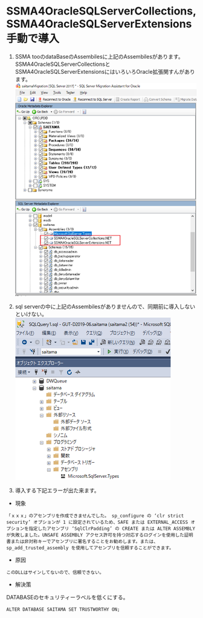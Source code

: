 # SSMA4OracleSQLServerCollections,SSMA4OracleSQLServerExtensions手動で導入

1. SSMA tooのdataBaseのAssembilesに上記のAssembilesがあります。
SSMA4OracleSQLServerCollectionsとSSMA4OracleSQLServerExtensionsにはいろいろOracle拡張関すんがあります。
![](img\2021-06-17-12-18-23.png)

2. sql serverの中に上記のAssembilesがありませんので、同期前に導入しないといけない。
![](img\2021-06-17-12-22-35.png)

3. 導入する下記エラーが出た来ます。
   
* 現象
 ```
 「ｘｘｘ」のアセンブリを作成できませんでした。 sp_configure の ‘clr strict security’ オプションが 1 に設定されているため、SAFE または EXTERNAL_ACCESS オプションを指定したアセンブリ ‘SqlClrPadding’ の CREATE または ALTER ASSEMBLY が失敗しました。UNSAFE ASSEMBLY アクセス許可を持つ対応するログインを使用した証明書または非対称キーでアセンブリに署名することをお勧めします。または、sp_add_trusted_assembly を使用してアセンブリを信頼することができます。
```
   
* 原因
```
このDLLはサインしてないので、信頼できない。 
```

* 解決策

DATABASEのセキュリティーラベルを低くにする。

```
ALTER DATABASE SAITAMA SET TRUSTWORTHY ON;
```
